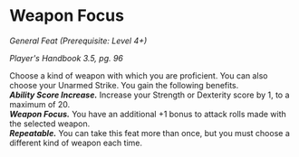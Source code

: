 # Weapon Focus
*General Feat (Prerequisite: Level 4+)*

*Player's Handbook 3.5, pg. 96*

Choose a kind of weapon with which you are proficient. You can also choose your Unarmed Strike. You gain the following benefits.  
***Ability Score Increase.*** Increase your Strength or Dexterity score by 1, to a maximum of 20.  
***Weapon Focus.*** You have an additional +1 bonus to attack rolls made with the selected weapon.  
***Repeatable.*** You can take this feat more than once, but you must choose a different kind of weapon each time.